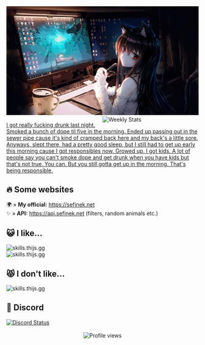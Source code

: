 <img src="images/4355954.jpg" alt="Anime Programming Wallpaper">

<a href="https://wakatime.com/@Sefinek" target="_blank">
	<img width="50%" align="right" src="https://github-readme-stats.vercel.app/api/wakatime?username=Sefinek&border_radius=13px&theme=dark&border_color=151515&range=all_time&custom_title=Sefinek%27s+Wakatime+stats" alt="Weekly Stats">
</a>

[I got really fucking drunk last night. Smoked a bunch of dope til five in the morning. Ended up passing out in the sewer pipe cause it's kind of cramped back here and my back's a little sore. Anyways, slept there, had a pretty good sleep, but I still had to get up early this morning cause I got responsibles now. Growed up, I got kids. A lot of people say you can't smoke dope and get drunk when you have kids but that's not true. You can. But you still gotta get up in the morning. That's being responsible.](https://www.youtube.com/watch?v=uQa1YyNOc_o)

## 🔥 Some websites
🌍 » **My official:** https://sefinek.net  
✨ » **API:** https://api.sefinek.net (filters, random animals etc.)  

## 😺 I like...
<img src="https://skills.thijs.gg/icons?i=html,css,js,nodejs,express,cs" height="47px" alt="skills.thijs.gg"><br>
<img src="https://skills.thijs.gg/icons?i=idea,raspberrypi,cloudflare,mongo,linux,github,nginx" height="47px" alt="skills.thijs.gg">

## 😾 I don't like...
<img src="https://skills.thijs.gg/icons?i=php,mysql,python,cpp,visualstudio,wordpres" height="47px" alt="skills.thijs.gg">

## 💙 Discord
<a href="https://sefinek.net" target="_blank">
    <img src="https://lanyard.cnrad.dev/api/614087461227986965?bg=151515&borderRadius=13px" width="47%" alt="Discord Status">
</a>
<br><br>

<div align="center">
    <img src="https://komarev.com/ghpvc/?username=sefinek24&style=for-the-badge" alt="Profile views">
</div>